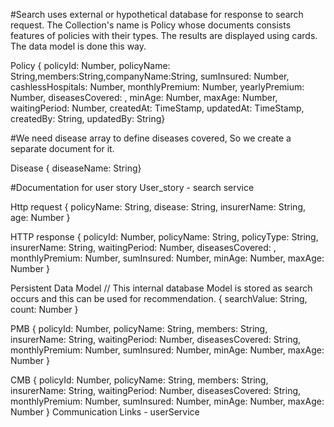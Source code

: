 #Search uses external or hypothetical database for response to search request. The Collection's name is Policy whose documents consists features of policies with their types. The results are displayed using cards. The data model is done this way. 

Policy
{ policyId: Number, policyName: String,members:String,companyName:String, sumInsured: Number, cashlessHospitals: Number, monthlyPremium: Number, yearlyPremium: Number, diseasesCovered: <Disease>, minAge: Number, maxAge: Number,
waitingPeriod: Number, createdAt: TimeStamp, updatedAt: TimeStamp, createdBy: String, updatedBy: String}

#We need disease array to define diseases covered, So we create a separate document for it.

Disease
{ diseaseName: String}

#Documentation for user story
User_story - search service

Http request
{
policyName: String,
disease: String,
insurerName: String,
age: Number
}


HTTP response
{
policyId: Number,
policyName: String,
policyType: String,
insurerName: String,
waitingPeriod: Number,
diseasesCovered: <Disease>,
monthlyPremium: Number,
sumInsured: Number,
minAge: Number,
maxAge: Number
}


Persistent Data Model // This internal database Model is stored as search occurs and this can be used for recommendation.
{
searchValue: String,
count: Number
}

PMB
{
policyId: Number,
policyName: String,
members: String,
insurerName: String,
waitingPeriod: Number,
diseasesCovered: String,
monthlyPremium: Number,
sumInsured: Number,
minAge: Number,
maxAge: Number
}

CMB
{
policyId: Number,
policyName: String,
members: String,
insurerName: String,
waitingPeriod: Number,
diseasesCovered: String,
monthlyPremium: Number,
sumInsured: Number,
minAge: Number,
maxAge: Number
}
Communication Links - userService

